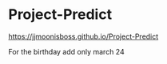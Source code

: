 # Project-Predict
https://jjmoonisboss.github.io/Project-Predict

For the birthday add only march 24
